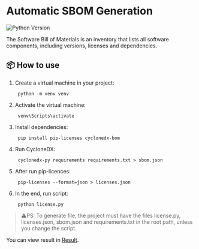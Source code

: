 # Automatic SBOM Generation

![Python Version](https://img.shields.io/badge/Python%20version-3.13-004975)

The Software Bill of Materials is an inventory that lists all software components, including versions, licenses and dependencies.

## 📦 How to use

1. Create a virtual machine in your project:

        python -m venv venv

2. Activate the virtual machine:

        venv\Scripts\activate

3. Install dependencies:

        pip install pip-licenses cyclonedx-bom

4. Run CycloneDX:

        cyclonedx-py requirements requirements.txt > sbom.json

5. After run pip-licences:

        pip-licenses --format=json > licenses.json

6. In the end, run script:

        python license.py

> ⚠️PS: To generate file, the project must have the files license.py, licenses.json, sbom.json and requirements.txt in the root path, unless you change the script.

You can view result in [Result](./SBOM.md).
